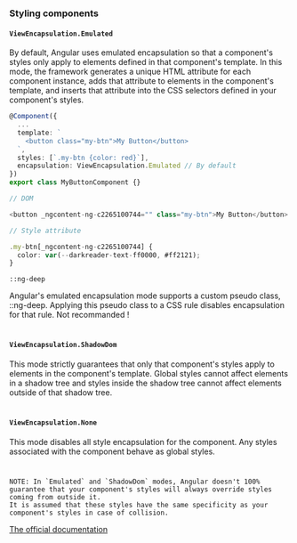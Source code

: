 ### Styling components


####  `ViewEncapsulation.Emulated`

By default, Angular uses emulated encapsulation so that a component's styles only apply to elements defined in that component's template. In this mode, the framework generates a unique HTML attribute for each component instance, adds that attribute to elements in the component's template, and inserts that attribute into the CSS selectors defined in your component's styles.

```typescript
@Component({
  ...
  template: `
    <button class="my-btn">My Button</button>
  `,
  styles: [`.my-btn {color: red}`],
  encapsulation: ViewEncapsulation.Emulated // By default
})
export class MyButtonComponent {}

// DOM

<button _ngcontent-ng-c2265100744="" class="my-btn">My Button</button>

// Style attribute

.my-btn[_ngcontent-ng-c2265100744] {
  color: var(--darkreader-text-ff0000, #ff2121);
}
```

`::ng-deep`

Angular's emulated encapsulation mode supports a custom pseudo class, ::ng-deep. Applying this pseudo class to a CSS rule disables encapsulation for that rule. Not recommanded !

#
#### `ViewEncapsulation.ShadowDom`

This mode strictly guarantees that only that component's styles apply to elements in the component's template. Global styles cannot affect elements in a shadow tree and styles inside the shadow tree cannot affect elements outside of that shadow tree.

#
#### `ViewEncapsulation.None`

This mode disables all style encapsulation for the component. Any styles associated with the component behave as global styles.

#

    NOTE: In `Emulated` and `ShadowDom` modes, Angular doesn't 100% guarantee that your component's styles will always override styles coming from outside it.
    It is assumed that these styles have the same specificity as your component's styles in case of collision.

[The official documentation](https://angular.dev/guide/components/styling)